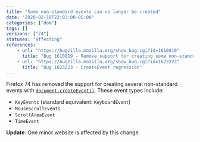 ```yaml
---
title: "Some non-standard events can no longer be created"
date: "2020-02-10T22:03:00-05:00"
categories: ["dom"]
tags: []
versions: ["74"]
statuses: "affecting"
references:
    - url: "https://bugzilla.mozilla.org/show_bug.cgi?id=1610819"
      title: "Bug 1610819 - Remove support for creating some non-standard event types"
    - url: "https://bugzilla.mozilla.org/show_bug.cgi?id=1623223"
      title: "Bug 1623223 - CreateEvent regression"
---
```

Firefox 74 has removed the support for creating several non-standard events with [`document.createEvent()`](https://developer.mozilla.org/docs/Web/API/Document/createEvent). These event types include:

* `KeyEvents` (standard equivalent: `KeyboardEvent`)
* `MouseScrollEvents`
* `ScrollAreaEvent`
* `TimeEvent`

**Update**: One minor website is affected by this change.
